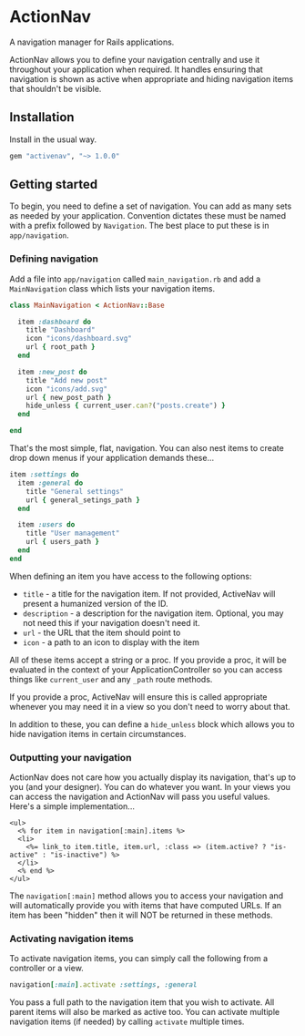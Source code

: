 # ActionNav

A navigation manager for Rails applications.

ActionNav allows you to define your navigation centrally and use it throughout your application when required. It handles ensuring that navigation is shown as active when appropriate and hiding navigation items that shouldn't be visible.

## Installation

Install in the usual way.

```ruby
gem "activenav", "~> 1.0.0"
```

## Getting started

To begin, you need to define a set of navigation. You can add as many sets as needed by your application. Convention dictates these must be named with a prefix followed by `Navigation`. The best place to put these is in `app/navigation`.

### Defining navigation

Add a file into `app/navigation` called `main_navigation.rb` and add a `MainNavigation` class which lists your navigation items.

```ruby
class MainNavigation < ActionNav::Base

  item :dashboard do
    title "Dashboard"
    icon "icons/dashboard.svg"
    url { root_path }
  end

  item :new_post do
    title "Add new post"
    icon "icons/add.svg"
    url { new_post_path }
    hide_unless { current_user.can?("posts.create") }
  end

end
```

That's the most simple, flat, navigation. You can also nest items to create drop down menus if your application demands these...

```ruby
item :settings do
  item :general do
    title "General settings"
    url { general_setings_path }
  end

  item :users do
    title "User management"
    url { users_path }
  end
end
```

When defining an item you have access to the following options:

* `title` - a title for the navigation item. If not provided, ActiveNav will present a humanized version of the ID.
* `description` - a description for the navigation item. Optional, you may not need this if your navigation doesn't need it.
* `url` - the URL that the item should point to
* `icon` - a path to an icon to display with the item

All of these items accept a string or a proc. If you provide a proc, it will be evaluated in the context of your ApplicationController so you can access things like `current_user` and any `_path` route methods.

If you provide a proc, ActiveNav will ensure this is called appropriate whenever you may need it in a view so you don't need to worry about that.

In addition to these, you can define a `hide_unless` block which allows you to hide navigation items in certain circumstances.

### Outputting your navigation

ActionNav does not care how you actually display its navigation, that's up to you (and your designer). You can do whatever you want. In your views you can access the navigation and ActionNav will pass you useful values. Here's a simple implementation...

```erb
<ul>
  <% for item in navigation[:main].items %>
  <li>
    <%= link_to item.title, item.url, :class => (item.active? ? "is-active" : "is-inactive") %>
  </li>
  <% end %>
</ul>
```

The `navigation[:main]` method allows you to access your navigation and will automatically provide you with items that have computed URLs. If an item has been "hidden" then it will NOT be returned in these methods.

### Activating navigation items

To activate navigation items, you can simply call the following from a controller or a view.

```ruby
navigation[:main].activate :settings, :general
```

You pass a full path to the navigation item that you wish to activate. All parent items will also be marked as active too. You can activate multiple navigation items (if needed) by calling `activate` multiple times.
